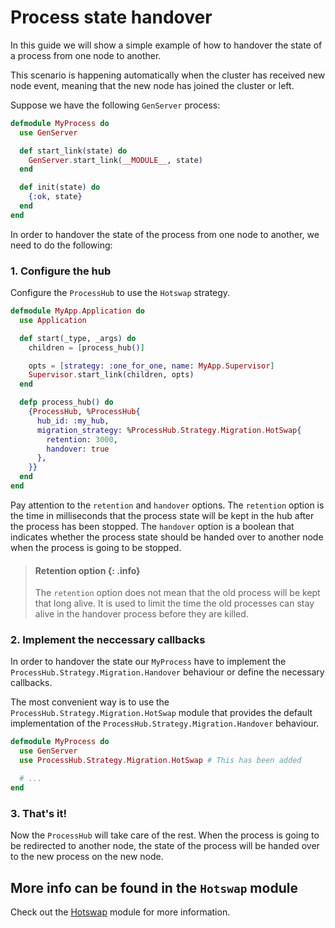# Process state handover

In this guide we will show a simple example of how to handover the state of a process from one node to another.

This scenario is happening automatically when the cluster has received new node event,
meaning that the new node has joined the cluster or left.

Suppose we have the following `GenServer` process:

```elixir
defmodule MyProcess do
  use GenServer

  def start_link(state) do
    GenServer.start_link(__MODULE__, state)
  end

  def init(state) do
    {:ok, state}
  end
end
```

In order to handover the state of the process from one node to another, we need to do the following:

### 1. Configure the hub 

Configure the `ProcessHub` to use the `Hotswap` strategy.

```elixir
defmodule MyApp.Application do
  use Application

  def start(_type, _args) do
    children = [process_hub()]

    opts = [strategy: :one_for_one, name: MyApp.Supervisor]
    Supervisor.start_link(children, opts)
  end

  defp process_hub() do
    {ProcessHub, %ProcessHub{
      hub_id: :my_hub,
      migration_strategy: %ProcessHub.Strategy.Migration.HotSwap{
        retention: 3000,
        handover: true
      },
    }}
  end
end
```

Pay attention to the `retention` and `handover` options. The `retention` option is the time in milliseconds that the process state will be kept in the hub after the process has been stopped. The `handover` option is a boolean that indicates whether the process state should be handed over to another node when the process is going to be stopped.


> #### Retention option {: .info}
> The `retention` option does not mean that the old process will be kept that long alive.
> It is used to limit the time the old processes can stay alive in the handover process
> before they are killed.


### 2. Implement the neccessary callbacks
In order to handover the state our `MyProcess` have to implement the `ProcessHub.Strategy.Migration.Handover` behaviour or define the necessary callbacks.

The most convenient way is to use the `ProcessHub.Strategy.Migration.HotSwap` module that provides the default implementation of the `ProcessHub.Strategy.Migration.Handover` behaviour.

```elixir
defmodule MyProcess do
  use GenServer
  use ProcessHub.Strategy.Migration.HotSwap # This has been added

  # ...
end
```

### 3. That's it!
Now the `ProcessHub` will take care of the rest. When the process is going to be
redirected to another node, the state of the process will be handed over to the new process on
the new node.


## More info can be found in the `Hotswap` module
Check out the [Hotswap](https://hexdocs.pm/process_hub/ProcessHub.Strategy.Migration.HotSwap.html) module for more information.